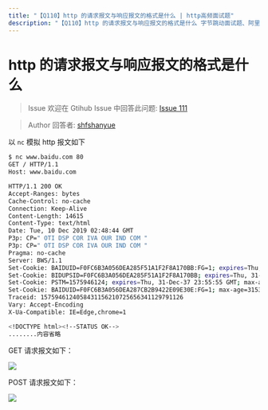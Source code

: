 ```yaml
---
title: "【Q110】http 的请求报文与响应报文的格式是什么 | http高频面试题"
description: "【Q110】http 的请求报文与响应报文的格式是什么 字节跳动面试题、阿里腾讯面试题、美团小米面试题。"
---
```


# http 的请求报文与响应报文的格式是什么

> Issue
> 欢迎在 Gtihub Issue 中回答此问题: [Issue 111](https://github.com/shfshanyue/Daily-Question/issues/111)

> Author
> 回答者: [shfshanyue](https://github.com/shfshanyue)

以 `nc` 模拟 http 报文如下

```bash
$ nc www.baidu.com 80
GET / HTTP/1.1
Host: www.baidu.com

HTTP/1.1 200 OK
Accept-Ranges: bytes
Cache-Control: no-cache
Connection: Keep-Alive
Content-Length: 14615
Content-Type: text/html
Date: Tue, 10 Dec 2019 02:48:44 GMT
P3p: CP=" OTI DSP COR IVA OUR IND COM "
P3p: CP=" OTI DSP COR IVA OUR IND COM "
Pragma: no-cache
Server: BWS/1.1
Set-Cookie: BAIDUID=F0FC6B3A056DEA285F51A1F2F8A170BB:FG=1; expires=Thu, 31-Dec-37 23:55:55 GMT; max-age=2147483647; path=/; domain=.baidu.com
Set-Cookie: BIDUPSID=F0FC6B3A056DEA285F51A1F2F8A170BB; expires=Thu, 31-Dec-37 23:55:55 GMT; max-age=2147483647; path=/; domain=.baidu.com
Set-Cookie: PSTM=1575946124; expires=Thu, 31-Dec-37 23:55:55 GMT; max-age=2147483647; path=/; domain=.baidu.com
Set-Cookie: BAIDUID=F0FC6B3A056DEA287CB2B9422E09E30E:FG=1; max-age=31536000; expires=Wed, 09-Dec-20 02:48:44 GMT; domain=.baidu.com; path=/; version=1; comment=bd
Traceid: 1575946124058431156210725656341129791126
Vary: Accept-Encoding
X-Ua-Compatible: IE=Edge,chrome=1

<!DOCTYPE html><!--STATUS OK-->
........内容省略
```

GET 请求报文如下：

![](https://static.shanyue.tech/images/23-09-15/clipboard-9447.78475f.webp)

POST 请求报文如下：

![](https://static.shanyue.tech/images/23-09-15/clipboard-6319.cd1372.webp)

